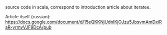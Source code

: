  
  source code in scala, correspond to introduction article about iteratee.

  Article itself (russian): https://docs.google.com/document/d/15eQKKNjUdnIKjOJzu5JbsvmAmDxiRaR-yrmvVJF9DcA/pub

